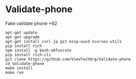 # Validate-phone
Fake validate phone +62

```
apt-get update
apt-get upgrade
apt-get install curl jq git ossp-uuid ncurses-utils
pip install rich
npm install -g bash-obfuscate
pip install rich-cli
git clone https://github.com/ViewTechOrg/Validate-phone
cd Validate-phone
make install
make run
```

